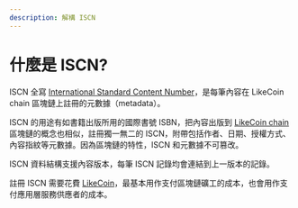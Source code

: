 ```yaml
---
description: 解構 ISCN
---
```


# 什麼是 ISCN?

ISCN 全寫 [International Standard Content Number](https://iscn.io/)，是每筆內容在 LikeCoin chain 區塊鏈上註冊的元數據（metadata）。

ISCN  的用途有如書籍出版所用的國際書號 ISBN，把內容出版到 [LikeCoin chain](https://www.mintscan.io/likecoin) 區塊鏈的概念也相似，註冊獨一無二的 ISCN，附帶包括作者、日期、授權方式、內容指紋等元數據。因為區塊鏈的特性，ISCN 和元數據不可篡改。

ISCN 資料結構支援內容版本，每筆 ISCN 記錄均會連結到上一版本的記錄。

註冊 ISCN 需要花費 [LikeCoin](https://like.co/)，最基本用作支付區塊鏈礦工的成本，也會用作支付應用層服務供應者的成本。
